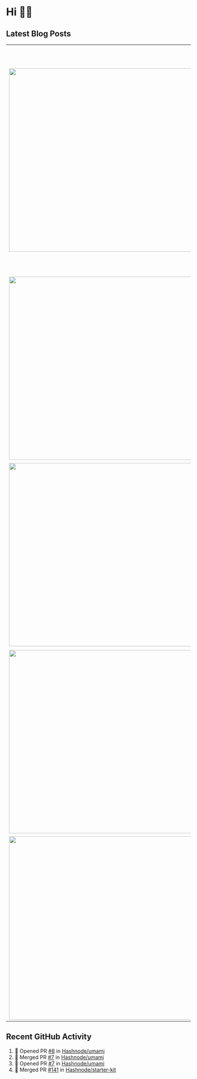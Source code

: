# Hi 👋🏼

## Latest Blog Posts

<!-- HASHNODE_POSTS:START -->
<table>
	<tr>
			<td><img src="https://cdn.hashnode.com/res/hashnode/image/upload/v1705519211379/6efceea6-04fe-4e65-b0a9-886d3215dfde.png" width="500" height="auto" /></td>
			<td>
				<sup>2024-01-17T19:23:41.759Z</sup><br />
				<b>Different Node.js Versions and Package Managers Per Project – A Solved Problem</b>
				<p>You work on different projects, maybe in different teams, or just on older and newer personal projects. Chances are you are using different Node.js versions and different package managers or package manager versions. You should be able to switch betw...</p>
			</td>
		</tr>
<tr>
			<td><img src="https://cdn.hashnode.com/res/hashnode/image/upload/v1704437574187/ff08b475-57d7-4b11-89e5-60048e53016f.png" width="500" height="auto" /></td>
			<td>
				<sup>2024-01-05T06:54:11.345Z</sup><br />
				<b>My 2023 in Retrospective (Personal Live)</b>
				<p>I intended to write about my personal live and my professional live in this post. But I have decided to split it up. There is so much to write about both of those and most of you are probably not interested in my personal stuff. So this post is only ...</p>
			</td>
		</tr>
<tr>
			<td><img src="https://cdn.hashnode.com/res/hashnode/image/upload/v1696167313472/e0dfab37-2821-487e-9f34-b2ee86d631fc.png" width="500" height="auto" /></td>
			<td>
				<sup>2023-10-02T14:00:12.063Z</sup><br />
				<b>Podcast Notes: Happy Bootstrapping</b>
				<p>💁 I will update this post if I have notes for new episodes.   By Andreas Lehr (🇩🇪) who is the founder of We Manage and also runs a newsletter allesnurgecloud.  My name is Andreas Lehr and in this podcast, I interview different entrepreneurs every ...</p>
			</td>
		</tr>
<tr>
			<td><img src="https://cdn.hashnode.com/res/hashnode/image/upload/v1694873897921/51063ecb-2e70-4e0f-b467-ef9f76470c6a.png" width="500" height="auto" /></td>
			<td>
				<sup>2023-09-19T07:00:12.100Z</sup><br />
				<b>How To Use Different Git Configs</b>
				<p>A lot of us are coding for an employee and privately or as a freelancer for multiple companies. You might want to associate commits for the different projects with a different user (e.g. email) or sign them differently (I think you should). While you...</p>
			</td>
		</tr>
<tr>
			<td><img src="https://cdn.hashnode.com/res/hashnode/image/upload/v1692431209248/be1eb663-95a1-4e4c-a020-0016709134c5.png" width="500" height="auto" /></td>
			<td>
				<sup>2023-08-19T07:49:14.318Z</sup><br />
				<b>Podcast Notes: Minimal Empires</b>
				<p>💁 I will update this post if I have notes for new episodes.   By Sumit Kumar who is the founder of Parqet and has previously worked at Stripe.  Today, all it takes is the internet to build a business empire that completely changes our lives - we jus...</p>
			</td>
		</tr>
</table>
<!-- HASHNODE_POSTS:END -->

## Recent GitHub Activity

<!--START_SECTION:activity-->
1. 💪 Opened PR [#8](https://github.com/Hashnode/umami/pull/8) in [Hashnode/umami](https://github.com/Hashnode/umami)
2. 🎉 Merged PR [#7](https://github.com/Hashnode/umami/pull/7) in [Hashnode/umami](https://github.com/Hashnode/umami)
3. 💪 Opened PR [#7](https://github.com/Hashnode/umami/pull/7) in [Hashnode/umami](https://github.com/Hashnode/umami)
4. 🎉 Merged PR [#141](https://github.com/Hashnode/starter-kit/pull/141) in [Hashnode/starter-kit](https://github.com/Hashnode/starter-kit)
<!--END_SECTION:activity-->

